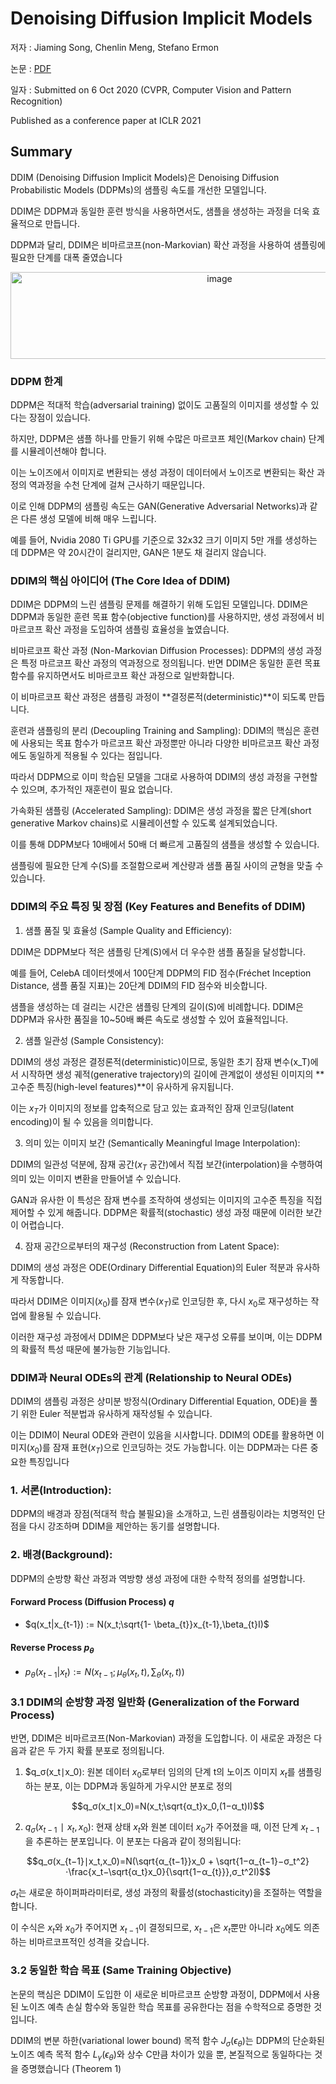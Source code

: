 # Denoising Diffusion Implicit Models

저자 : Jiaming Song, Chenlin Meng, Stefano Ermon

논문 : [PDF](https://arxiv.org/pdf/2010.02502)

일자 : Submitted on 6 Oct 2020  (CVPR, Computer Vision and Pattern Recognition)

Published as a conference paper at ICLR 2021

## Summary

DDIM (Denoising Diffusion Implicit Models)은 Denoising Diffusion Probabilistic Models (DDPMs)의 샘플링 속도를 개선한 모델입니다. 

DDIM은 DDPM과 동일한 훈련 방식을 사용하면서도, 샘플을 생성하는 과정을 더욱 효율적으로 만듭니다. 

DDPM과 달리, DDIM은 비마르코프(non-Markovian) 확산 과정을 사용하여 샘플링에 필요한 단계를 대폭 줄였습니다

<p align="center">
<img width="653" height="139" alt="image" src="https://github.com/user-attachments/assets/bd4fc49f-f068-4d6c-b6d6-316d3b6c5a31" />
</p> 



### DDPM 한계
DDPM은 적대적 학습(adversarial training) 없이도 고품질의 이미지를 생성할 수 있다는 장점이 있습니다. 

하지만, DDPM은 샘플 하나를 만들기 위해 수많은 마르코프 체인(Markov chain) 단계를 시뮬레이션해야 합니다. 

이는 노이즈에서 이미지로 변환되는 생성 과정이 데이터에서 노이즈로 변환되는 확산 과정의 역과정을 수천 단계에 걸쳐 근사하기 때문입니다. 

이로 인해 DDPM의 샘플링 속도는 GAN(Generative Adversarial Networks)과 같은 다른 생성 모델에 비해 매우 느립니다. 

예를 들어, Nvidia 2080 Ti GPU를 기준으로 32x32 크기 이미지 5만 개를 생성하는 데 DDPM은 약 20시간이 걸리지만, GAN은 1분도 채 걸리지 않습니다.

### DDIM의 핵심 아이디어 (The Core Idea of DDIM)

DDIM은 DDPM의 느린 샘플링 문제를 해결하기 위해 도입된 모델입니다. DDIM은 DDPM과 동일한 훈련 목표 함수(objective function)를 사용하지만, 생성 과정에서 비마르코프 확산 과정을 도입하여 샘플링 효율성을 높였습니다.

비마르코프 확산 과정 (Non-Markovian Diffusion Processes): DDPM의 생성 과정은 특정 마르코프 확산 과정의 역과정으로 정의됩니다. 반면 DDIM은 동일한 훈련 목표 함수를 유지하면서도 비마르코프 확산 과정으로 일반화합니다. 

이 비마르코프 확산 과정은 샘플링 과정이 **결정론적(deterministic)**이 되도록 만듭니다.


훈련과 샘플링의 분리 (Decoupling Training and Sampling): DDIM의 핵심은 훈련에 사용되는 목표 함수가 마르코프 확산 과정뿐만 아니라 다양한 비마르코프 확산 과정에도 동일하게 적용될 수 있다는 점입니다. 

따라서 DDPM으로 이미 학습된 모델을 그대로 사용하여 DDIM의 생성 과정을 구현할 수 있으며, 추가적인 재훈련이 필요 없습니다.

가속화된 샘플링 (Accelerated Sampling): DDIM은 생성 과정을 짧은 단계(short generative Markov chains)로 시뮬레이션할 수 있도록 설계되었습니다. 

이를 통해 DDPM보다 10배에서 50배 더 빠르게 고품질의 샘플을 생성할 수 있습니다. 

샘플링에 필요한 단계 수(S)를 조절함으로써 계산량과 샘플 품질 사이의 균형을 맞출 수 있습니다.


### DDIM의 주요 특징 및 장점 (Key Features and Benefits of DDIM)
1. 샘플 품질 및 효율성 (Sample Quality and Efficiency):

DDIM은 DDPM보다 적은 샘플링 단계(S)에서 더 우수한 샘플 품질을 달성합니다.


예를 들어, CelebA 데이터셋에서 100단계 DDPM의 FID 점수(Fréchet Inception Distance, 샘플 품질 지표)는 20단계 DDIM의 FID 점수와 비슷합니다.

샘플을 생성하는 데 걸리는 시간은 샘플링 단계의 길이(S)에 비례합니다. DDIM은 DDPM과 유사한 품질을 10~50배 빠른 속도로 생성할 수 있어 효율적입니다.

2. 샘플 일관성 (Sample Consistency):

DDIM의 생성 과정은 결정론적(deterministic)이므로, 동일한 초기 잠재 변수(x_T)에서 시작하면 생성 궤적(generative trajectory)의 길이에 관계없이 생성된 이미지의 **고수준 특징(high-level features)**이 유사하게 유지됩니다.


이는 $x_T$가 이미지의 정보를 압축적으로 담고 있는 효과적인 잠재 인코딩(latent encoding)이 될 수 있음을 의미합니다.

3. 의미 있는 이미지 보간 (Semantically Meaningful Image Interpolation):

DDIM의 일관성 덕분에, 잠재 공간($x_T$ 공간)에서 직접 보간(interpolation)을 수행하여 의미 있는 이미지 변환을 만들어낼 수 있습니다.

GAN과 유사한 이 특성은 잠재 변수를 조작하여 생성되는 이미지의 고수준 특징을 직접 제어할 수 있게 해줍니다. DDPM은 확률적(stochastic) 생성 과정 때문에 이러한 보간이 어렵습니다.

4. 잠재 공간으로부터의 재구성 (Reconstruction from Latent Space):

DDIM의 생성 과정은 ODE(Ordinary Differential Equation)의 Euler 적분과 유사하게 작동합니다.

따라서 DDIM은 이미지($x_0$)를 잠재 변수($x_T$)로 인코딩한 후, 다시 $x_0$로 재구성하는 작업에 활용될 수 있습니다.

이러한 재구성 과정에서 DDIM은 DDPM보다 낮은 재구성 오류를 보이며, 이는 DDPM의 확률적 특성 때문에 불가능한 기능입니다.

### DDIM과 Neural ODEs의 관계 (Relationship to Neural ODEs)

DDIM의 샘플링 과정은 상미분 방정식(Ordinary Differential Equation, ODE)을 풀기 위한 Euler 적분법과 유사하게 재작성될 수 있습니다.

이는 DDIM이 Neural ODE와 관련이 있음을 시사합니다. DDIM의 ODE를 활용하면 이미지($x_0$)를 잠재 표현($x_T$)으로 인코딩하는 것도 가능합니다. 이는 DDPM과는 다른 중요한 특징입니다


### 1. 서론(Introduction):

DDPM의 배경과 장점(적대적 학습 불필요)을 소개하고, 느린 샘플링이라는 치명적인 단점을 다시 강조하며 DDIM을 제안하는 동기를 설명합니다. 

### 2. 배경(Background):

DDPM의 순방향 확산 과정과 역방향 생성 과정에 대한 수학적 정의를 설명합니다.

#### Forward Process (Diffusion Process) $q$
* $q(x_t|x_{t-1}) := N(x_t;\sqrt{1- \beta_{t}}x_{t-1},\beta_{t}I)$

#### Reverse Process $p_{\theta}$
* $p_{\theta}(x_{t-1}|x_t) :=  N (x_{t-1};\mu_{\theta}(x_t,t),\sum_{\theta}(x_t,t))$



### 3.1 DDIM의 순방향 과정 일반화 (Generalization of the Forward Process)
반면, DDIM은 비마르코프(Non-Markovian) 과정을 도입합니다. 이 새로운 과정은 다음과 같은 두 가지 확률 분포로 정의됩니다.

1. $q_σ(x_t∣x_0): 원본 데이터 $x_0$로부터 임의의 단계 t의 노이즈 이미지 $x_t$를 샘플링하는 분포, 이는 DDPM과 동일하게 가우시안 분포로 정의

```math
q_σ(x_t∣x_0)=N(x_t;\sqrt{α_t}x_0,(1−α_t)I)
```

2. $q_σ(x_{t−1}∣x_t,x_0)$: 현재 상태 $x_t$와 원본 데이터 $x_0$가 주어졌을 때, 이전 단계 $x_{t-1}$을 추론하는 분포입니다. 이 분포는 다음과 같이 정의됩니다:

```math
q_σ(x_{t−1}∣x_t,x_0)=N(\sqrt{α_{t−1}}x_0 + \sqrt{1−α_{t−1}−σ_t^2}⋅\frac{x_t−\sqrt{α_t}x_0}{\sqrt{1−α_{t}}},σ_t^2I)
```

$σ_t$는 새로운 하이퍼파라미터로, 생성 과정의 확률성(stochasticity)을 조절하는 역할을 합니다.

이 수식은 $x_t$와 $x_0$가 주어지면 $x_{t-1}$이 결정되므로, $x_{t-1}$은 $x_t$뿐만 아니라 $x_0$에도 의존하는 비마르코프적인 성격을 갖습니다.


### 3.2 동일한 학습 목표 (Same Training Objective)
논문의 핵심은 DDIM이 도입한 이 새로운 비마르코프 순방향 과정이, DDPM에서 사용된 노이즈 예측 손실 함수와 동일한 학습 목표를 공유한다는 점을 수학적으로 증명한 것입니다.

DDIM의 변분 하한(variational lower bound) 목적 함수 $J_\sigma(\epsilon_\theta)$는 DDPM의 단순화된 노이즈 예측 목적 함수 $L_\gamma(\epsilon_\theta)$와 상수 C만큼 차이가 있을 뿐, 본질적으로 동일하다는 것을 증명했습니다 (Theorem 1)
  
